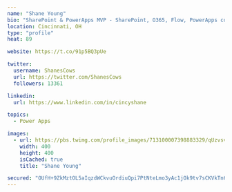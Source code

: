 ```yaml
---
name: "Shane Young"
bio: "SharePoint & PowerApps MVP - SharePoint, O365, Flow, PowerApps consulting? @PowerApps911 | Pure Snark? You found it."
location: Cincinnati, OH
type: "profile"
heat: 89

website: https://t.co/91p5BQ3pUe

twitter:
  username: ShanesCows
  url: https://twitter.com/ShanesCows
  followers: 13361

linkedin:
  url: https://www.linkedin.com/in/cincyshane

topics:
  - Power Apps

images:
  - url: https://pbs.twimg.com/profile_images/713100007398883329/qUzvsvQ3_400x400.jpg
    width: 400
    height: 400
    isCached: true
    title: "Shane Young"

secured: "OUfH+9ZkMztOL5aIqzdWCkvuOrdiuQpi7PtNteLmo3yAc1jOk9tv7sCKVkTn6GSPND/hP/Dn/AAXCxlI979d2Gn4xqIHa3GgApSzj5RP51jyW5CIvpOxtdwCEfkyocOSZOc9WWAJWEjlT6oe4F9v02vsuPriTjJH9EOvd9jFH12m6qWx3uZpd18dIQmy3TaBFvD2olB2zr5QYMdJ0AQVb3WZASG9t7fQ6Hd72agIBuMKuRNDV+bw4xNM/d2N6qBK63yjHucveQrvyHL0PIlP3ynFcUWmIeIUe4EtG5nac/zqCpcmTmrT7TcRWvcPXcDU45nLOVH9vCXFi4xpPctOC/9LDQL3R6yh+IXIwAAFhPS+6itWtBJZWX8CHoHvcprSFtpwH9V27vPJKm5hie1MRtBvzaHrnXXUGrwuIzNnSNc=;snjJL2kvRpX4MiK0A88aoA=="
---
```


